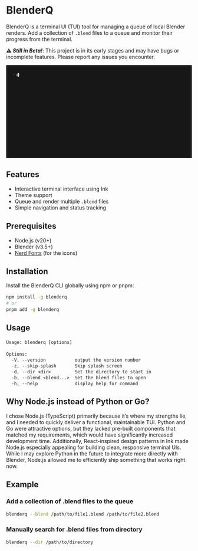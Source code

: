 # BlenderQ

BlenderQ is a terminal UI (TUI) tool for managing a queue of local Blender renders. Add a collection of `.blend` files to a queue and monitor their progress from the terminal.

**⚠️ _Still in Beta!_**: This project is in its early stages and may have bugs or incomplete features. Please report any issues you encounter.

![Demo](https://raw.githubusercontent.com/KyleTryon/BlenderQ/main/.github/img/demo.gif)

## Features

- Interactive terminal interface using Ink
- Theme support
- Queue and render multiple `.blend` files
- Simple navigation and status tracking

## Prerequisites

- Node.js (v20+)
- Blender (v3.5+)
- [Nerd Fonts](https://www.nerdfonts.com/) (for the icons)

## Installation

Install the BlenderQ CLI globally using npm or pnpm:

```bash
npm install -g blenderq
# or
pnpm add -g blenderq
```

## Usage

```
Usage: blenderq [options]

Options:
  -V, --version           output the version number
  -z, --skip-splash       Skip splash screen
  -d, --dir <dir>         Set the directory to start in
  -b, --blend <blend...>  Set the blend files to open
  -h, --help              display help for command
```

## Why Node.js instead of Python or Go?

I chose Node.js (TypeScript) primarily because it’s where my strengths lie, and I needed to quickly deliver a functional, maintainable TUI. Python and Go were attractive options, but they lacked pre-built components that matched my requirements, which would have significantly increased development time. Additionally, React-inspired design patterns in Ink made Node.js especially appealing for building clean, responsive terminal UIs. While I may explore Python in the future to integrate more directly with Blender, Node.js allowed me to efficiently ship something that works right now.

## Example

### Add a collection of .blend files to the queue

```bash
blenderq --blend /path/to/file1.blend /path/to/file2.blend
```

### Manually search for .blend files from directory

```bash
blenderq --dir /path/to/directory
```
